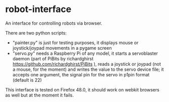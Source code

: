 # robot-interface

An interface for controlling robots via browser.

There are two python scripts:

- "painter.py" is just for testing purposes, it displays mouse or joystick/joypad movements in a pygame screen
- "servo.py" needs a Raspberry Pi of any model, it starts a servoblaster daemon (part of PiBits by richardghirst https://github.com/richardghirst/PiBits ), reads a joystick or joypad (not a mouse, for the moment) and writes the value to the servo device file; it accepts one argument, the signal pin for the servo in p1pin format (default is 22)

This interface is tested on Firefox 48.0, it should work on webkit browsers as well but at the moment it fails.

